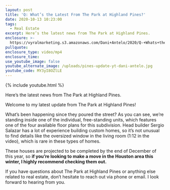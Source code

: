 ```yaml
---
layout: post
title: 'Q: What’s the Latest From The Park at Highland Pines?'
date: 2020-10-13 10:23:00
tags:
  - Real Estate
excerpt: Here’s the latest news from The Park at Highland Pines.
enclosure: >-
  https://vyralmarketing.s3.amazonaws.com/Dani+Antelo/2020/Q-+Whats+the+Latest+From+The+Park+at+Highland+Pines_.mp4
pullquote:
enclosure_type: video/mp4
enclosure_time:
use_youtube_image: false
youtube_alternate_image: /uploads/pines-update-yt-dani-antelo.jpg
youtube_code: MY3yI8OZlLE
---
```


{% include youtube.html %}

Here’s the latest news from The Park at Highland Pines.

Welcome to my latest update from The Park at Highland Pines\!

What’s been happening since they poured the street? As you can see, we’re standing inside one of the individual, free-standing units, which features one of the four available floor plans for this subdivision. Head builder Sergio Salazar has a lot of experience building custom homes, so it’s not unusual to find details like the oversized window in the living room (1:12 in the video), which is rare in these types of homes.&nbsp;

These houses are projected to be completed by the end of December of this year, so **if you’re looking to make a move in the Houston area this winter, I highly recommend checking them out.**&nbsp;

If you have questions about The Park at Highland Pines or anything else related to real estate, don’t hesitate to reach out via phone or email. I look forward to hearing from you.